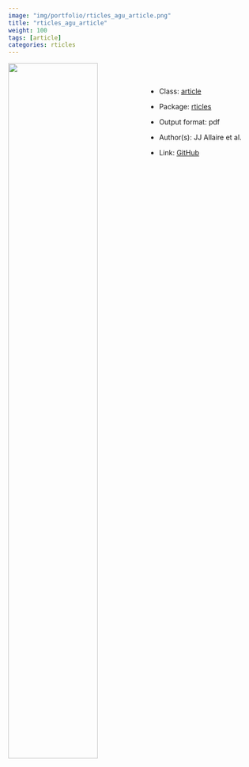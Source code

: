 ```yaml
---
image: "img/portfolio/rticles_agu_article.png"
title: "rticles_agu_article"
weight: 100
tags: [article]
categories: rticles
---
```




<!--more-->

<p><a href="../../img/portfolio/rticles_agu_article.png"><img class = "jf-image-shadow" src="../../img/portfolio/rticles_agu_article.png" width="60%"  align="left"></a></p>

<br><br>

- Class: [article](../../tags/article)
- Package: [rticles](rticles)
- Output format: pdf

- Author(s): JJ Allaire et al.
- Link: [GitHub](https://github.com/rstudio/rticles)


